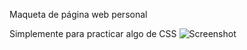 Maqueta de página web personal

Simplemente para practicar algo de CSS
![Screenshot](https://github.com/Javier1896/maqueta/assets/126202904/1e592c47-28cf-4363-8c9d-f0452d0a81b7)

